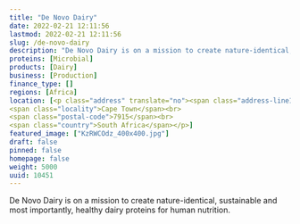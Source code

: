 ```yaml
---
title: "De Novo Dairy"
date: 2022-02-21 12:11:56
lastmod: 2022-02-21 12:11:56
slug: /de-novo-dairy
description: "De Novo Dairy is on a mission to create nature-identical, sustainable and most importantly, healthy dairy proteins for human nutrition."
proteins: [Microbial]
products: [Dairy]
business: [Production]
finance_type: []
regions: [Africa]
location: [<p class="address" translate="no"><span class="address-line1">R102 66</span><br>
<span class="locality">Cape Town</span><br>
<span class="postal-code">7915</span><br>
<span class="country">South Africa</span></p>]
featured_image: ["KzRWCOdz_400x400.jpg"]
draft: false
pinned: false
homepage: false
weight: 5000
uuid: 10451
---
```

<p>De Novo Dairy is on a mission to create nature-identical, sustainable and most importantly, healthy dairy proteins for human nutrition.</p>
